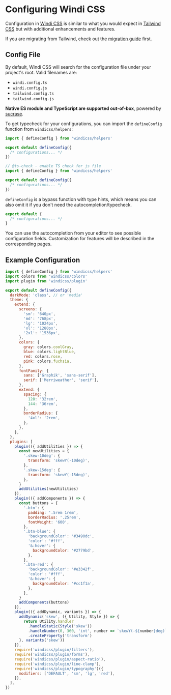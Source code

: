 [windi css]: https://github.com/windicss/windicss
[tailwind css]: https://tailwindcss.com/docs
[migration guide]: /guide/migration

# Configuring Windi CSS

Configuration in [Windi CSS] is similar to what you would expect in [Tailwind CSS] but with additional enhancements and features.

If you are migrating from Tailwind, check out the [migration guide] first.

## Config File

By default, Windi CSS will search for the configuration file under your project's root. Valid filenames are:

- `windi.config.ts`
- `windi.config.js`
- `tailwind.config.ts`
- `tailwind.config.js`

**Native ES module and TypeScript are supported out-of-box**, powered by [sucrase](https://github.com/alangpierce/sucrase).

To get typecheck for your configurations, you can import the `defineConfig` function from `windicss/helpers`:

```ts windi.config.ts
import { defineConfig } from 'windicss/helpers'

export default defineConfig({
  /* configurations... */
})
```

```js windi.config.js
// @ts-check - enable TS check for js file
import { defineConfig } from 'windicss/helpers'

export default defineConfig({
  /* configurations... */
})
```

`defineConfig` is a bypass function with type hints, which means you can also omit it if you don't need the autocompletion/typecheck.

```js windi.config.js
export default {
  /* configurations... */
}
```

You can use the autocompletion from your editor to see possible configuration fields. Customization for features will be described in the corresponding pages. 

## Example Configuration

```js windi.config.js
import { defineConfig } from 'windicss/helpers'
import colors from 'windicss/colors'
import plugin from 'windicss/plugin'

export default defineConfig({
  darkMode: 'class', // or 'media'
  theme: {
    extend: {
      screens: {
        'sm': '640px',
        'md': '768px',
        'lg': '1024px',
        'xl': '1280px',
        '2xl': '1536px',
      },
      colors: {
        gray: colors.coolGray,
        blue: colors.lightBlue,
        red: colors.rose,
        pink: colors.fuchsia,
      },
      fontFamily: {
        sans: ['Graphik', 'sans-serif'],
        serif: ['Merriweather', 'serif'],
      },
      extend: {
        spacing: {
          128: '32rem',
          144: '36rem',
        },
        borderRadius: {
          '4xl': '2rem',
        },
      },
    },
  },
  plugins: [
    plugin(({ addUtilities }) => {
      const newUtilities = {
        '.skew-10deg': {
          transform: 'skewY(-10deg)',
        },
        '.skew-15deg': {
          transform: 'skewY(-15deg)',
        },
      }
      addUtilities(newUtilities)
    }),
    plugin(({ addComponents }) => {
      const buttons = {
        '.btn': {
          padding: '.5rem 1rem',
          borderRadius: '.25rem',
          fontWeight: '600',
        },
        '.btn-blue': {
          'backgroundColor': '#3490dc',
          'color': '#fff',
          '&:hover': {
            backgroundColor: '#2779bd',
          },
        },
        '.btn-red': {
          'backgroundColor': '#e3342f',
          'color': '#fff',
          '&:hover': {
            backgroundColor: '#cc1f1a',
          },
        },
      }
      addComponents(buttons)
    }),
    plugin(({ addDynamic, variants }) => {
      addDynamic('skew', ({ Utility, Style }) => {
        return Utility.handler
          .handleStatic(Style('skew'))
          .handleNumber(0, 360, 'int', number => `skewY(-${number}deg)`)
          .createProperty('transform')
      }, variants('skew'))
    }),
    require('windicss/plugin/filters'),
    require('windicss/plugin/forms'),
    require('windicss/plugin/aspect-ratio'),
    require('windicss/plugin/line-clamp'),
    require('windicss/plugin/typography')({
      modifiers: ['DEFAULT', 'sm', 'lg', 'red'],
    }),
  ],
})
```
